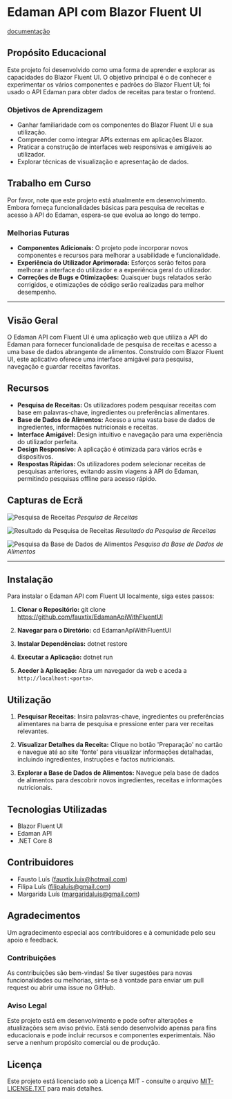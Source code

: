# Edaman API com Blazor Fluent UI
[documentação](https://fluentui-blazor.net/)

## Propósito Educacional

Este projeto foi desenvolvido como uma forma de aprender e explorar as capacidades do Blazor Fluent UI. O objetivo principal é o de conhecer e experimentar os vários componentes e padrões do Blazor Fluent UI; foi usado o API Edaman para obter dados de receitas para testar o frontend.

### Objetivos de Aprendizagem

- Ganhar familiaridade com os componentes do Blazor Fluent UI e sua utilização.
- Compreender como integrar APIs externas em aplicações Blazor.
- Praticar a construção de interfaces web responsivas e amigáveis ao utilizador.
- Explorar técnicas de visualização e apresentação de dados.

## Trabalho em Curso

Por favor, note que este projeto está atualmente em desenvolvimento. Embora forneça funcionalidades básicas para pesquisa de receitas e acesso à API do Edaman, espera-se que evolua ao longo do tempo.

### Melhorias Futuras

- **Componentes Adicionais:** O projeto pode incorporar novos componentes e recursos para melhorar a usabilidade e funcionalidade.
- **Experiência do Utilizador Aprimorada:** Esforços serão feitos para melhorar a interface do utilizador e a experiência geral do utilizador.
- **Correções de Bugs e Otimizações:** Quaisquer bugs relatados serão corrigidos, e otimizações de código serão realizadas para melhor desempenho.

---

## Visão Geral

O Edaman API com Fluent UI é uma aplicação web que utiliza a API do Edaman para fornecer funcionalidade de pesquisa de receitas e acesso a uma base de dados abrangente de alimentos. Construído com Blazor Fluent UI, este aplicativo oferece uma interface amigável para pesquisa, navegação e guardar receitas favoritas.

## Recursos

- **Pesquisa de Receitas:** Os utilizadores podem pesquisar receitas com base em palavras-chave, ingredientes ou preferências alimentares.
- **Base de Dados de Alimentos:** Acesso a uma vasta base de dados de ingredientes, informações nutricionais e receitas.
- **Interface Amigável:** Design intuitivo e navegação para uma experiência do utilizador perfeita.
- **Design Responsivo:** A aplicação é otimizada para vários ecrãs e dispositivos.
- **Respostas Rápidas:** Os utilizadores podem selecionar receitas de pesquisas anteriores, evitando assim viagens à API do Edaman, permitindo pesquisas offline para acesso rápido.

## Capturas de Ecrã

![Pesquisa de Receitas](https://github.com/fauxtix/EdamanApiWithFluentUI/assets/49880538/e5f0c4f2-158f-4a08-81ed-c8c342fd2469)
*Pesquisa de Receitas*

![Resultado da Pesquisa de Receitas](https://github.com/fauxtix/EdamanApiWithFluentUI/assets/49880538/f1d5bc1a-1866-4413-9d0a-a763cdb9b80c)
*Resultado da Pesquisa de Receitas*

![Pesquisa da Base de Dados de Alimentos](https://github.com/fauxtix/EdamanApiWithFluentUI/assets/49880538/de5d9040-4905-496e-930c-d8d990eb11fe)
*Pesquisa da Base de Dados de Alimentos*

---
## Instalação

Para instalar o Edaman API com Fluent UI localmente, siga estes passos:

1. **Clonar o Repositório:**
git clone https://github.com/fauxtix/EdamanApiWithFluentUI


2. **Navegar para o Diretório:**
cd EdamanApiWithFluentUI

3. **Instalar Dependências:**
dotnet restore

4. **Executar a Aplicação:**
dotnet run


5. **Aceder à Aplicação:**
Abra um navegador da web e aceda a `http://localhost:<porta>`.

## Utilização

1. **Pesquisar Receitas:**
Insira palavras-chave, ingredientes ou preferências alimentares na barra de pesquisa e pressione enter para ver receitas relevantes.

2. **Visualizar Detalhes da Receita:**
Clique no botão 'Preparação' no cartão e navegue até ao site 'fonte' para visualizar informações detalhadas, incluindo ingredientes, instruções e factos nutricionais.

3. **Explorar a Base de Dados de Alimentos:**
Navegue pela base de dados de alimentos para descobrir novos ingredientes, receitas e informações nutricionais.

## Tecnologias Utilizadas

- Blazor Fluent UI
- Edaman API
- .NET Core 8

## Contribuidores

- Fausto Luís (fauxtix.luix@hotmail.com)
- Filipa Luís (filipaluis@gmail.com)
- Margarida Luís (margaridaluis@gmail.com)

## Agradecimentos

Um agradecimento especial aos contribuidores e à comunidade pelo seu apoio e feedback.

### Contribuições

As contribuições são bem-vindas! Se tiver sugestões para novas funcionalidades ou melhorias, sinta-se à vontade para enviar um pull request ou abrir uma issue no GitHub.

### Aviso Legal

Este projeto está em desenvolvimento e pode sofrer alterações e atualizações sem aviso prévio. Está sendo desenvolvido apenas para fins educacionais e pode incluir recursos e componentes experimentais. Não serve a nenhum propósito comercial ou de produção.

## Licença

Este projeto está licenciado sob a Licença MIT - consulte o arquivo [MIT-LICENSE.TXT](https://github.com/fauxtix/EdamanApiWithFluentUI/blob/master/EdamanFluentApi/MIT-LICENSE.txt) para mais detalhes.




